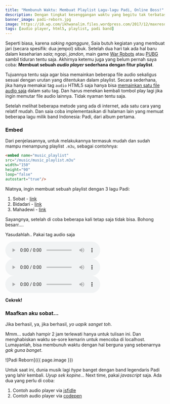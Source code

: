 ```yaml
---
title: "Membunuh Waktu: Membuat Playlist Lagu-lagu Padi, Online Boss!"
description: Dengan tingkat kesenggangan waktu yang begitu tak terbatas,
banner_image: padi-reborn.jpg
image: https://i0.wp.com/ikhwanalim.files.wordpress.com/2017/12/maxresdefault.jpg?resize=840,450
tags: [audio player, html5, playlist, padi band]
---
```

Seperti biasa, karena _saking nganggure_, Saia butuh kegiatan yang membuat jari (secara spesifik: dua jempol) sibuk. Setelah dua hari tak ada hal baru dalam keseharian _saia_; ngopi, _jandon_, main game [War Robots](https://warrobots.net/en) atau [PUBG](http://www.pubgmobile.com/en-US) sambil tiduran tentu saja. Akhirnya ketemu juga yang belum pernah saya coba: **Membuat sebuah _audio player_ sederhana dengan fitur playlist**. 
<!--more-->

Tujuannya tentu saja agar bisa memainkan beberapa file audio sekaligus sesuai dengan urutan yang ditentukan dalam playlist. Secara sederhana, jika hanya memakai tag `audio` HTML5 saja hanya bisa [memainkan satu file audio saja](https://www.knoacc.org/2012/10/menambah-audio-ke-blog-web-dengan-html5.html) dalam satu tag. Dan harus menekan kembali tombol play lagi jika ingin memutar file audio lainnya. Tidak nyaman tentu saja.

Setelah melihat beberapa metode yang ada di internet, ada satu cara yang relatif mudah. Dan saia coba implementasikan di halaman lain yang memuat beberapa lagu milik band Indonesia: Padi, dari album pertama.

### Embed

Dari penjelasannya, untuk melakukannya termasuk mudah dan sudah mampu menampung playlist `.m3u`, sebagai contohnya:

```html
<embed name="music_playlist"
src="/music/music_playlist.m3u"
width="150"
height="90"
loop="false"
autostart="true"/>
```
Niatnya, ingin membuat sebuah playlist dengan 3 lagu Padi:

1. Sobat - [link](/assets/audio/padi-sobat.m4a)
2. Bidadari - [link](/assets/audio/padi-bidadari.m4a)
3. Mahadewi - [link](/assets/audio/padi-mahadewi.m4a)

Sayangnya, setelah di coba beberapa kali tetap saja tidak bisa. Bohong besarr....

Yasudahlah.. Pakai tag audio saja

<audio controls><source src="https://www.paciran.com/assets/audio/padi-sobat.m4a" preload="meta" type="audio/m4a" ></audio>
<audio controls><source src="https://www.paciran.com/assets/audio/padi-bidadari.m4a" preload="meta" type="audio/m4a" ></audio>
<audio controls><source src="https://www.paciran.com/assets/audio/padi-mahadewi.m4a" preload="meta" type="audio/m4a" ></audio>

**Cekrek!**

### Maafkan aku sobat...

Jika berhasil, ya, jika berhasil, _yo uapik sanget toh_.

Mmm... sudah hampir 2 jam terlewati hanya untuk tulisan ini. Dan menghabiskan waktu se-sore kemarin untuk mencoba di localhost. Lumayanlah, bisa membunuh waktu dengan hal berguna yang sebenarnya _gak guna banget_.

![Padi Reborn]({{ page.image }})

Untuk saat ini, dunia musik lagi _hype_ banget dengan band legendaris Padi yang lahir kembali. _Uyup sek kopine..._ Next time, pakai _javascript_ saja. Ada dua yang perlu di coba: 

1. Contoh audio player via [jsfidle](http://jsfiddle.net/vkMqR/2374/)
2. Contoh audio player via [codepen](http://codepen.io/markhillard/pen/Hjcwu)
